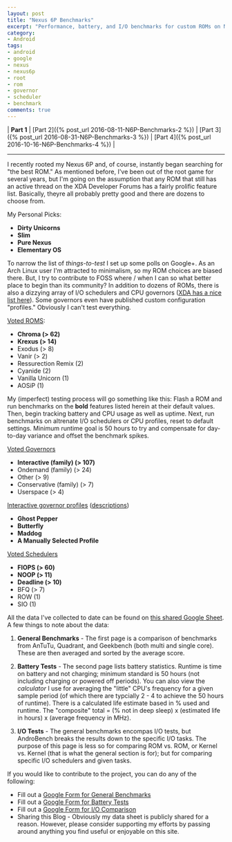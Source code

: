```yaml
---
layout: post
title: "Nexus 6P Benchmarks"
excerpt: "Performance, battery, and I/O benchmarks for custom ROMs on Nexus 6P"
category:
- Android
tags:
- android
- google
- nexus
- nexus6p
- root
- rom
- governor
- scheduler
- benchmark
comments: true
---
```


| **Part 1** | [Part 2]({% post_url 2016-08-11-N6P-Benchmarks-2 %}) | [Part 3]({% post_url 2016-08-31-N6P-Benchmarks-3 %}) | [Part 4]({% post_url 2016-10-16-N6P-Benchmarks-4 %}) |

-----

I recently rooted my Nexus 6P and, of course, instantly began searching for "the best ROM."  As mentioned before, I've been 
out of the root game for several years, but I'm going on the assumption that any ROM that still has an active thread on the XDA Developer 
Forums has a fairly prolific feature list.  Basically, theyre all probably pretty good and there are dozens to choose from.

My Personal Picks:

* **Dirty Unicorns**
* **Slim**
* **Pure Nexus**
* **Elementary OS**

To narrow the list of *things-to-test* I set up some polls on Google+.  As an Arch Linux user I'm attracted to minimalism, so my ROM choices are biased there.  But, I try to contribute to FOSS where / when I can so what better place to begin than its community?  In addition to dozens of ROMs, there is also a dizzying array of I/O schedulers and CPU governors ([XDA has a nice list here](http://forum.xda-developers.com/general/general/ref-to-date-guide-cpu-governors-o-t3048957)).  Some governors even have published custom configuration "profiles."  Obviously I can't test everything.

[Voted ROMS](https://plus.google.com/u/0/+AustinHaedicke/posts/XhiBqsZFFvk):

* **Chroma (> 62)**
* **Krexus (> 14)**
* Exodus (> 8)
* Vanir (> 2)
* Ressurection Remix (2)
* Cyanide (2)
* Vanilla Unicorn (1)
* AOSiP (1)

My (imperfect) testing process will go something like this:  Flash a ROM and run benchmarks on the **bold** features listed herein at their default values. Then, begin tracking battery and CPU usage as well as uptime. Next, run benchmarks on altrenate I/O schedulers or CPU profiles, reset to default settings. Minimum runtime goal is 50 hours to try and compensate for day-to-day variance and offset the benchmark spikes.

[Voted Governors](https://plus.google.com/u/0/+AustinHaedicke/posts/7VH9CvAA473)

* **Interactive (family) (> 107)**
* Ondemand (family) (> 24)
* Other (> 9)
* Conservative (family) (> 7)
* Userspace (> 4)

[Interactive governor profiles](https://github.com/Alcolawl/Interactive-Governor-Tweaks/tree/master/angler) ([descriptions](http://forum.xda-developers.com/nexus-5x/general/guide-advanced-interactive-governor-t3269557/post64645746#post64645746))

* **Ghost Pepper**
* **Butterfly**
* **Maddog**
* **A Manually Selected Profile**

[Voted Schedulers](https://plus.google.com/u/0/+AustinHaedicke/posts/UGmJVMmwyen)

* **FIOPS (> 60)**
* **NOOP (> 11)**
* **Deadline (> 10)**
* BFQ (> 7)
* ROW (1)
* SIO (1)

All the data I've collected to date can be found on [this shared Google Sheet](https://docs.google.com/spreadsheets/d/1KmZNyyYLXeVFufpmpVK-hl0sieGGy3hC5bjhIXYLU_A/edit?usp=sharing).  A few things to note about the data:

1) **General Benchmarks** - The first page is a comparison of benchmarks from AnTuTu, Quadrant, and Geekbench (both multi and single core).  These are then averaged and sorted by the average score.

2) **Battery Tests** - The second page lists battery statistics.  Runtime is time on battery and not charging; minimum standard is 50 hours (not including charging or powered off periods).  You can also view the *calculator* I use for averaging the "little" CPU's frequency for a given sample period (of which there are typcially 2 - 4 to achieve the 50 hours of runtime).  There is a calculated life estimate based in % used and runtime.  The "composite" total  = (% not in deep sleep) x (estimated life in hours) x (average frequency in MHz).

3) **I/O Tests** - The general benchmarks encompas I/O tests, but AndroBench breaks the results down to the specific I/O tasks.  The purpose of this page is less so for comparing ROM vs. ROM, or Kernel vs. Kernel (that is what the general section is for); but for comparing specific I/O schedulers and given tasks.

If you would like to contribute to the project, you can do any of the following:

* Fill out a [Google Form for General Benchmarks](http://goo.gl/forms/tPIEtNJ1PvDEvi3z1)
* Fill out a [Google Form for Battery Tests](http://goo.gl/forms/tJeNyxBKto5kS59k1)
* Fill out a [Google Form for I/O Comparison](http://goo.gl/forms/P6HndN4XUxKyyQeV2)
* Sharing this Blog - Obviously my data sheet is publicly shared for a reason.  However, please consider supporting my efforts by passing around anything you find useful or enjoyable on this site.
